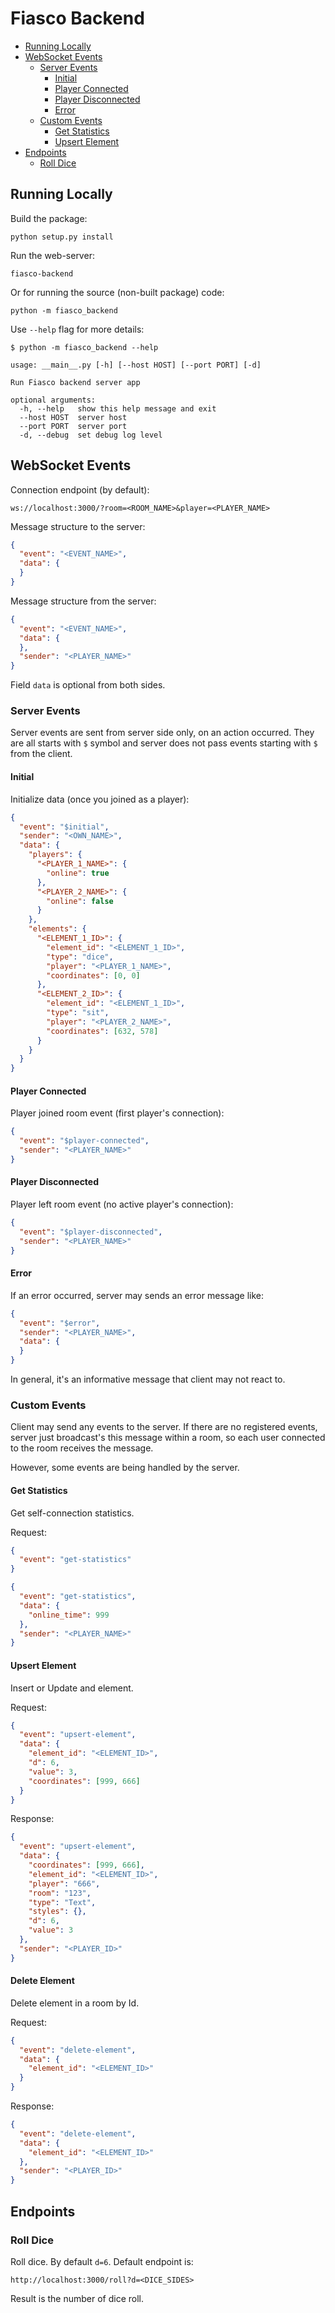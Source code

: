 # Fiasco Backend

- [Running Locally](#running-locally)
- [WebSocket Events](#websocket-events)
    - [Server Events](#server-events)
        - [Initial](#initial)
        - [Player Connected](#player-connected)
        - [Player Disconnected](#player-disconnected)
        - [Error](#error)
    - [Custom Events](#custom-events)
        - [Get Statistics](#get-statistics)
        - [Upsert Element](#upsert-element)
- [Endpoints](#endpoints)
    - [Roll Dice](#roll-dice)

## Running Locally

Build the package:
```shell
python setup.py install
```

Run the web-server:
```shell
fiasco-backend
```

Or for running the source (non-built package) code:
```shell
python -m fiasco_backend
```

Use `--help` flag for more details:
```shell
$ python -m fiasco_backend --help

usage: __main__.py [-h] [--host HOST] [--port PORT] [-d]

Run Fiasco backend server app

optional arguments:
  -h, --help   show this help message and exit
  --host HOST  server host
  --port PORT  server port
  -d, --debug  set debug log level
```

## WebSocket Events

Connection endpoint (by default):
```text
ws://localhost:3000/?room=<ROOM_NAME>&player=<PLAYER_NAME>
```

Message structure to the server:
```json
{
  "event": "<EVENT_NAME>",
  "data": {
  }
}
```
Message structure from the server:
```json
{
  "event": "<EVENT_NAME>",
  "data": {
  },
  "sender": "<PLAYER_NAME>"
}
```

Field `data` is optional from both sides.

### Server Events

Server events are sent from server side only, on an action occurred.
They are all starts with `$` symbol and server does not pass events starting with `$` from the client.

#### Initial

Initialize data (once you joined as a player):

```json
{
  "event": "$initial",
  "sender": "<OWN_NAME>",
  "data": {
    "players": {
      "<PLAYER_1_NAME>": {
        "online": true
      },
      "<PLAYER_2_NAME>": {
        "online": false
      }
    },
    "elements": {
      "<ELEMENT_1_ID>": {
        "element_id": "<ELEMENT_1_ID>",
        "type": "dice",
        "player": "<PLAYER_1_NAME>",
        "coordinates": [0, 0]
      },
      "<ELEMENT_2_ID>": {
        "element_id": "<ELEMENT_1_ID>",
        "type": "sit",
        "player": "<PLAYER_2_NAME>",
        "coordinates": [632, 578]
      }
    }
  }
}
```

#### Player Connected

Player joined room event (first player's connection):
```json
{
  "event": "$player-connected",
  "sender": "<PLAYER_NAME>"
}
```

#### Player Disconnected

Player left room event (no active player's connection):
```json
{
  "event": "$player-disconnected",
  "sender": "<PLAYER_NAME>"
}
```


#### Error

If an error occurred, server may sends an error message like:
```json
{
  "event": "$error",
  "sender": "<PLAYER_NAME>",
  "data": {
  }
}
```

In general, it's an informative message that client may not react to.

### Custom Events

Client may send any events to the server.
If there are no registered events, server just broadcast's this message within a room, so each user connected to the room receives the message.

However, some events are being handled by the server.

#### Get Statistics

Get self-connection statistics.

Request:
```json
{
  "event": "get-statistics"
}
```

```json
{
  "event": "get-statistics",
  "data": {
    "online_time": 999
  },
  "sender": "<PLAYER_NAME>"
}
```

#### Upsert Element

Insert or Update and element.

Request:
```json
{
  "event": "upsert-element",
  "data": {
    "element_id": "<ELEMENT_ID>",
    "d": 6,
    "value": 3,
    "coordinates": [999, 666]
  }
}
```

Response:
```json
{
  "event": "upsert-element",
  "data": {
    "coordinates": [999, 666],
    "element_id": "<ELEMENT_ID>",
    "player": "666",
    "room": "123",
    "type": "Text",
    "styles": {},
    "d": 6,
    "value": 3
  },
  "sender": "<PLAYER_ID>"
}
```

#### Delete Element

Delete element in a room by Id.

Request:
```json
{
  "event": "delete-element",
  "data": {
    "element_id": "<ELEMENT_ID>"
  }
}
```

Response:
```json
{
  "event": "delete-element",
  "data": {
    "element_id": "<ELEMENT_ID>"
  },
  "sender": "<PLAYER_ID>"
}
```

## Endpoints

### Roll Dice

Roll dice. By default `d=6`. Default endpoint is:
```text
http://localhost:3000/roll?d=<DICE_SIDES>
```

Result is the number of dice roll.
